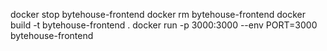docker stop bytehouse-frontend
docker rm bytehouse-frontend
docker build -t bytehouse-frontend .
docker run -p 3000:3000 --env PORT=3000 bytehouse-frontend
